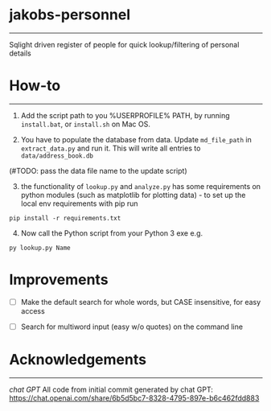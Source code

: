 # jakobs-personnel
-------------------
Sqlight driven register of people for quick lookup/filtering of personal details

# How-to
------------
1. Add the script path to you %USERPROFILE% PATH, by running `install.bat`, or `install.sh` on Mac OS.

2. You have to populate the database from data. 
Update `md_file_path` in `extract_data.py` and run it.
This will write all entries to `data/address_book.db`

(#TODO: pass the data file name to the update script)

3. the functionality of `lookup.py` and `analyze.py` has some requirements on python modules (such as matplotlib for plotting data) - to set up the local env requirements with pip run
```
pip install -r requirements.txt
```

4. Now call the Python script from your Python 3 exe e.g.
```
py lookup.py Name
```


# Improvements

- [ ] Make the default search for whole words, but CASE insensitive, for easy access
- [ ] Search for multiword input (easy w/o quotes) on the command line


# Acknowledgements
--------------------
*chat GPT*
All code from initial commit generated by chat GPT: https://chat.openai.com/share/6b5d5bc7-8328-4795-897e-b6c462fdd883

